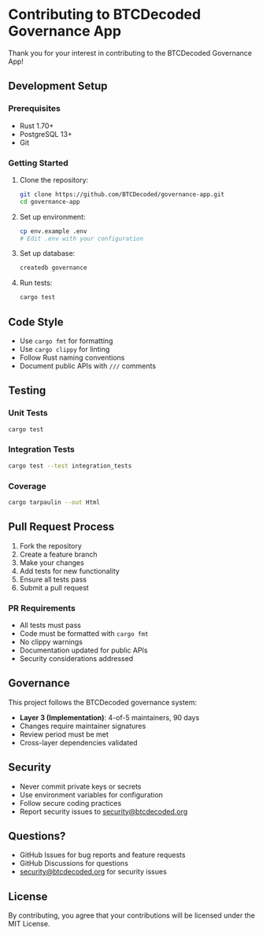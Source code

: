 # Contributing to BTCDecoded Governance App

Thank you for your interest in contributing to the BTCDecoded Governance App!

## Development Setup

### Prerequisites

- Rust 1.70+
- PostgreSQL 13+
- Git

### Getting Started

1. Clone the repository:
   ```bash
   git clone https://github.com/BTCDecoded/governance-app.git
   cd governance-app
   ```

2. Set up environment:
   ```bash
   cp env.example .env
   # Edit .env with your configuration
   ```

3. Set up database:
   ```bash
   createdb governance
   ```

4. Run tests:
   ```bash
   cargo test
   ```

## Code Style

- Use `cargo fmt` for formatting
- Use `cargo clippy` for linting
- Follow Rust naming conventions
- Document public APIs with `///` comments

## Testing

### Unit Tests

```bash
cargo test
```

### Integration Tests

```bash
cargo test --test integration_tests
```

### Coverage

```bash
cargo tarpaulin --out Html
```

## Pull Request Process

1. Fork the repository
2. Create a feature branch
3. Make your changes
4. Add tests for new functionality
5. Ensure all tests pass
6. Submit a pull request

### PR Requirements

- All tests must pass
- Code must be formatted with `cargo fmt`
- No clippy warnings
- Documentation updated for public APIs
- Security considerations addressed

## Governance

This project follows the BTCDecoded governance system:

- **Layer 3 (Implementation)**: 4-of-5 maintainers, 90 days
- Changes require maintainer signatures
- Review period must be met
- Cross-layer dependencies validated

## Security

- Never commit private keys or secrets
- Use environment variables for configuration
- Follow secure coding practices
- Report security issues to security@btcdecoded.org

## Questions?

- GitHub Issues for bug reports and feature requests
- GitHub Discussions for questions
- security@btcdecoded.org for security issues

## License

By contributing, you agree that your contributions will be licensed under the MIT License.




